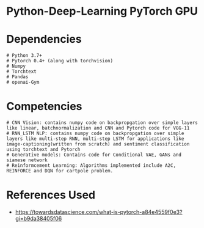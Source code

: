 # Python-Deep-Learning PyTorch GPU

# Dependencies
	# Python 3.7+
	# Pytorch 0.4+ (along with torchvision)
	# Numpy
	# Torchtext
	# Pandas
	# openai-Gym

# Competencies
	# CNN Vision: contains numpy code on backpropgation over simple layers like linear, batchnormalization and CNN and Pytorch code for VGG-11
	# RNN_LSTM NLP: contains numpy code on backpropgation over simple layers like multi-step RNN, multi-step LSTM for applications like image-captioning(written from scratch) and sentiment classification using torchtext and Pytorch
	# Generative models: Contains code for Conditional VAE, GANs and siamese network
	# Reinformcement Learning: Algorithms implemented include A2C, REINFORCE and DQN for cartpole problem.

# References Used
- https://towardsdatascience.com/what-is-pytorch-a84e4559f0e3?gi=b9da38405f06
